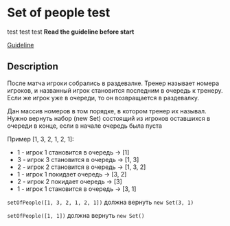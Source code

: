 # Set of people test
 test test test 
**Read the guideline before start**

[Guideline](https://github.com/mate-academy/js_task-guideline/blob/master/README.md)

## Description
После матча игроки собрались в раздевалке. Тренер называет номера игроков, и названный игрок становится последним в очередь к тренеру. Если же игрок уже в очереди, то он возвращается в раздевалку.

Дан массив номеров в том порядке, в котором тренер их называл. Нужно вернуть набор (new Set) состоящий из игроков оставшихся в очереди в конце, если в начале очередь была пуста

Пример [1, 3, 2, 1, 2, 1]:
- 1 - игрок 1 становится в очередь -> [1]
- 3 - игрок 3 становится в очередь -> [1, 3]
- 2 - игрок 2 становится в очередь -> [1, 3, 2]
- 1 - игрок 1 покидает очередь -> [3, 2]
- 2 - игрок 2 покидает очередь -> [3]
- 1 - игрок 1 становится в очередь -> [3, 1]

`setOfPeople([1, 3, 2, 1, 2, 1])` должна вернуть `new Set(3, 1)`

`setOfPeople([1, 1])` должна вернуть `new Set()`
